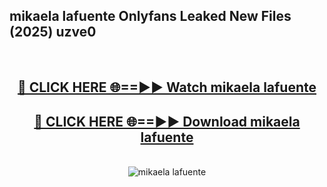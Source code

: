 <h2>mikaela lafuente Onlyfans Leaked New Files (2025) uzve0</h2>
<br>
<div align="center">
<h2><a href="https://mediafiles.top/mikaela_lafuente&ref=git" rel="nofollow">🔴 CLICK HERE 🌐==►► Watch mikaela lafuente</a></h2>
<h2><a href="https://mediafiles.top/mikaela_lafuente&ref=git" rel="nofollow">🔴 CLICK HERE 🌐==►► Download mikaela lafuente</a></h2>
<br>
<a href="https://mediafiles.top/mikaela_lafuente&ref=git" rel="nofollow" data-target="animated-image.originalLink"><img src="https://i.ibb.co.com/xMMVF88/686577567.gif" alt="mikaela lafuente" style="max-width: 100%; display: inline-block;" data-target="animated-image.originalImage"></a>
</div>
<br>
<br>